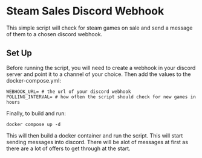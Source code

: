 # Steam Sales Discord Webhook

This simple script will check for steam games on sale and send a message of them to a chosen discord webhook.

## Set Up
Before running the script, you will need to create a webhook in your discord server and point it to a channel of your choice. 
Then add the values to the docker-compose.yml:
```
WEBHOOK_URL= # the url of your discord webhook
POLLING_INTERVAL= # how often the script should check for new games in hours
```
Finally, to build and run:

```
docker compose up -d
```

This will then build a docker container and run the script. This will start sending messages into discord. There will be alot of messages at first as there are a lot of offers to get through at the start.
